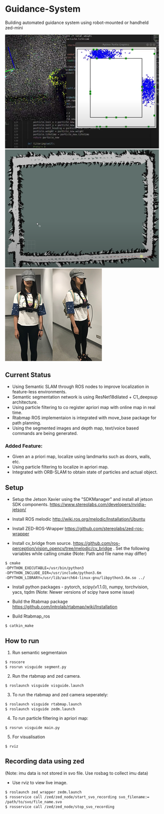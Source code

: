 # Guidance-System
Building automated guidance system using robot-mounted or handheld zed-mini

![particle filtering](https://github.com/ghost-60/Guidance-System/blob/master/sample/exp2.png "particle filtering")
![localization using rtabmap](https://github.com/ghost-60/Guidance-System/blob/master/sample/loc.png "localization using rtabmap")
![Top 20 percent](https://github.com/ghost-60/Guidance-System/blob/master/sample/sample.png "A very good girl")
## Current Status
- Using Semantic SLAM through ROS nodes to improve localization in feature-less environments.
- Semantic segmentation network is using ResNet18dilated + C1_deepsup architecture.
- Using particle filtering to co register apriori map with online map in real time.
- Rtabmap ROS implementaion is integrated with move_base package for path planning.
- Using the segmented images and depth map, text/voice based commands are being generated.

### Added Feature:
- Given an a priori map, localize using landmarks such as doors, walls, etc.
- Using particle filtering to localize in apriori map.
- Integrated with ORB-SLAM to obtain state of particles and actual object.

## Setup
- Setup the Jetson Xavier using the "SDKManager" and install all jetson SDK components. https://www.stereolabs.com/developers/nvidia-jetson/
- Install ROS melodic http://wiki.ros.org/melodic/Installation/Ubuntu

- Install ZED-ROS-Wrapper https://github.com/stereolabs/zed-ros-wrapper

- Install cv_bridge from source. https://github.com/ros-perception/vision_opencv/tree/melodic/cv_bridge . Set the following variables while calling cmake (Note: Path and file name may differ)
 ```
 $ cmake 
-DPYTHON_EXECUTABLE=/usr/bin/python3
-DPYTHON_INCLUDE_DIR=/usr/include/python3.6m 
-DPYTHON_LIBRARY=/usr/lib/aarch64-linux-gnu/libpython3.6m.so ../
```

- Install python packages - pytorch, scipy(v1.1.0), numpy, torchvision, yacs, tqdm
 (Note: Newer versions of scipy have some issue)

- Build the Rtabmap package https://github.com/introlab/rtabmap/wiki/Installation

- Build Rtabmap_ros
```
$ catkin_make
```
## How to run

1. Run semantic segmentaion
```
$ roscore
$ rosrun visguide segment.py
```
2. Run the rtabmap and zed camera.
```
$ roslaunch visguide visguide.launch
```

3. To run the rtabmap and zed camera seperately:
```
$ roslaunch visguide rtabmap.launch
$ roslaunch visguide zedm.launch
```
4. To run particle filtering in apriori map:
```
$ rosrun visguide main.py
```

5. For visualisation
```
$ rviz
```

## Recording data using zed
(Note: imu data is not stored in svo file. Use rosbag to collect imu data)
- Use rviz to view live image.
```
$ roslaunch zed_wrapper zedm.launch
$ rosservice call /zed/zed_node/start_svo_recording svo_filename:= /path/to/svo/file_name.svo
$ rosservice call /zed/zed_node/stop_svo_recording
```

